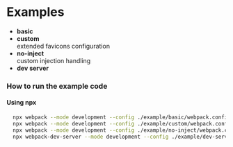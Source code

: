 # Examples

- **basic**
- **custom**  
  extended favicons configuration
- **no-inject**  
  custom injection handling
- **dev server**

### How to run the example code

#### Using npx

```bash
  npx webpack --mode development --config ./example/basic/webpack.config.js
  npx webpack --mode development --config ./example/custom/webpack.config.js
  npx webpack --mode development --config ./example/no-inject/webpack.config.js
  npx webpack-dev-server --mode development --config ./example/dev-server/webpack.config.js
```